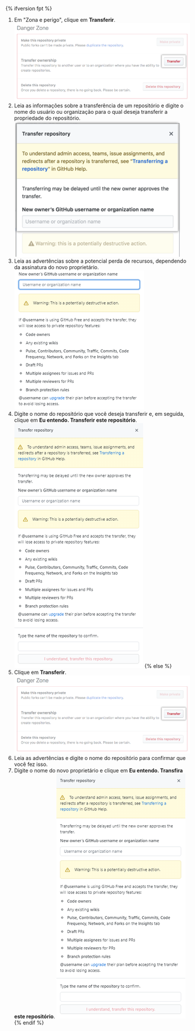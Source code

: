 {% ifversion fpt %}
1. Em "Zona e perigo", clique em **Transferir**. ![Botão de Transferir](/assets/images/help/repository/repo-transfer.png)
1. Leia as informações sobre a transferência de um repositório e digite o nome do usuário ou organização para o qual deseja transferir a propriedade do repositório. ![Informações sobre transferência de repositório e campo para digitar o nome de usuário do novo proprietário](/assets/images/help/repository/transfer-repo-new-owner-name.png)
1. Leia as advertências sobre a potencial perda de recursos, dependendo da assinatura do novo proprietário. ![Avisos sobre a transferência de um repositório para uma pessoa que usa um produto grátis](/assets/images/help/repository/repo-transfer-free-plan-warnings.png)
1. Digite o nome do repositório que você deseja transferir e, em seguida, clique em **Eu entendo. Transferir este repositório**. ![Botão de Transferir](/assets/images/help/repository/repo-transfer-complete.png)
{% else %}
1. Clique em **Transferir**. ![Botão de Transferir](/assets/images/help/repository/repo-transfer.png)
1. Leia as advertências e digite o nome do repositório para confirmar que você fez isso.
1. Digite o nome do novo proprietário e clique em **Eu entendo. Transfira este repositório**. ![Botão de Transferir](/assets/images/help/repository/repo-transfer-complete.png)
{% endif %}
